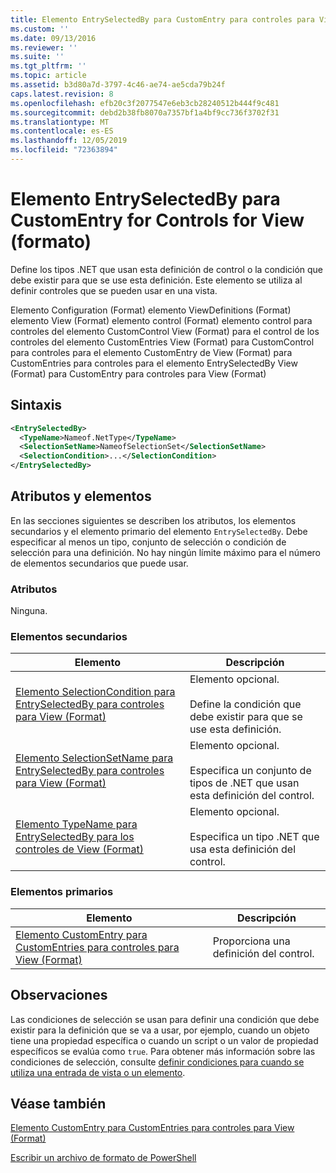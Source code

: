 ```yaml
---
title: Elemento EntrySelectedBy para CustomEntry para controles para View (Format) | Microsoft Docs
ms.custom: ''
ms.date: 09/13/2016
ms.reviewer: ''
ms.suite: ''
ms.tgt_pltfrm: ''
ms.topic: article
ms.assetid: b3d80a7d-3797-4c46-ae74-ae5cda79b24f
caps.latest.revision: 8
ms.openlocfilehash: efb20c3f2077547e6eb3cb28240512b444f9c481
ms.sourcegitcommit: debd2b38fb8070a7357bf1a4bf9cc736f3702f31
ms.translationtype: MT
ms.contentlocale: es-ES
ms.lasthandoff: 12/05/2019
ms.locfileid: "72363894"
---
```

# <a name="entryselectedby-element-for-customentry-for-controls-for-view-format"></a>Elemento EntrySelectedBy para CustomEntry for Controls for View (formato)

Define los tipos .NET que usan esta definición de control o la condición que debe existir para que se use esta definición. Este elemento se utiliza al definir controles que se pueden usar en una vista.

Elemento Configuration (Format) elemento ViewDefinitions (Format) elemento View (Format) elemento control (Format) elemento control para controles del elemento CustomControl View (Format) para el control de los controles del elemento CustomEntries View (Format) para CustomControl para controles para el elemento CustomEntry de View (Format) para CustomEntries para controles para el elemento EntrySelectedBy View (Format) para CustomEntry para controles para View (Format)

## <a name="syntax"></a>Sintaxis

```xml
<EntrySelectedBy>
  <TypeName>Nameof.NetType</TypeName>
  <SelectionSetName>NameofSelectionSet</SelectionSetName>
  <SelectionCondition>...</SelectionCondition>
</EntrySelectedBy>
```

## <a name="attributes-and-elements"></a>Atributos y elementos

En las secciones siguientes se describen los atributos, los elementos secundarios y el elemento primario del elemento `EntrySelectedBy`. Debe especificar al menos un tipo, conjunto de selección o condición de selección para una definición. No hay ningún límite máximo para el número de elementos secundarios que puede usar.

### <a name="attributes"></a>Atributos

Ninguna.

### <a name="child-elements"></a>Elementos secundarios

|Elemento|Descripción|
|-------------|-----------------|
|[Elemento SelectionCondition para EntrySelectedBy para controles para View (Format)](./selectioncondition-element-for-entryselectedby-for-controls-for-view-format.md)|Elemento opcional.<br /><br /> Define la condición que debe existir para que se use esta definición.|
|[Elemento SelectionSetName para EntrySelectedBy para controles para View (Format)](./selectionsetname-element-for-entryselectedby-for-controls-for-view-format.md)|Elemento opcional.<br /><br /> Especifica un conjunto de tipos de .NET que usan esta definición del control.|
|[Elemento TypeName para EntrySelectedBy para los controles de View (Format)](./typename-element-for-entryselectedby-for-controls-for-view-format.md)|Elemento opcional.<br /><br /> Especifica un tipo .NET que usa esta definición del control.|

### <a name="parent-elements"></a>Elementos primarios

|Elemento|Descripción|
|-------------|-----------------|
|[Elemento CustomEntry para CustomEntries para controles para View (Format)](./customentry-element-for-customentries-for-controls-for-view-format.md)|Proporciona una definición del control.|

## <a name="remarks"></a>Observaciones

Las condiciones de selección se usan para definir una condición que debe existir para la definición que se va a usar, por ejemplo, cuando un objeto tiene una propiedad específica o cuando un script o un valor de propiedad específicos se evalúa como `true`. Para obtener más información sobre las condiciones de selección, consulte [definir condiciones para cuando se utiliza una entrada de vista o un elemento](./defining-conditions-for-displaying-data.md).

## <a name="see-also"></a>Véase también

[Elemento CustomEntry para CustomEntries para controles para View (Format)](./customentry-element-for-customentries-for-controls-for-view-format.md)

[Escribir un archivo de formato de PowerShell](./writing-a-powershell-formatting-file.md)
